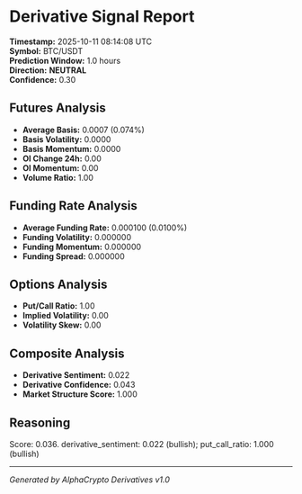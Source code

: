 # Derivative Signal Report

**Timestamp:** 2025-10-11 08:14:08 UTC  
**Symbol:** BTC/USDT  
**Prediction Window:** 1.0 hours  
**Direction:** **NEUTRAL**  
**Confidence:** 0.30

## Futures Analysis
- **Average Basis:** 0.0007 (0.074%)
- **Basis Volatility:** 0.0000
- **Basis Momentum:** 0.0000
- **OI Change 24h:** 0.00
- **OI Momentum:** 0.00
- **Volume Ratio:** 1.00

## Funding Rate Analysis
- **Average Funding Rate:** 0.000100 (0.0100%)
- **Funding Volatility:** 0.000000
- **Funding Momentum:** 0.000000
- **Funding Spread:** 0.000000

## Options Analysis
- **Put/Call Ratio:** 1.00
- **Implied Volatility:** 0.00
- **Volatility Skew:** 0.00

## Composite Analysis
- **Derivative Sentiment:** 0.022
- **Derivative Confidence:** 0.043
- **Market Structure Score:** 1.000

## Reasoning
Score: 0.036. derivative_sentiment: 0.022 (bullish); put_call_ratio: 1.000 (bullish)

---
*Generated by AlphaCrypto Derivatives v1.0*
